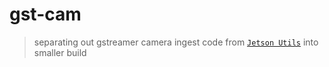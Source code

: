 # gst-cam

> separating out gstreamer camera ingest code from [`Jetson Utils`](https://github.com/dusty-nv/jetson-utils) into smaller build
